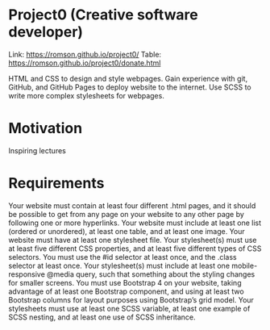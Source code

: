 # Project0 (Creative software developer)
 
 Link: https://romson.github.io/project0/
 Table: https://romson.github.io/project0/donate.html
 
HTML and CSS to design and style webpages. Gain experience with git, GitHub, and GitHub Pages 
to deploy website to the internet. Use SCSS to write more complex stylesheets for webpages.
# Motivation
Inspiring lectures
# Requirements
Your website must contain at least four different .html pages, and it should be possible to get from any page on your website to any other page by following one or more hyperlinks.
Your website must include at least one list (ordered or unordered), at least one table, and at least one image.
Your website must have at least one stylesheet file.
Your stylesheet(s) must use at least five different CSS properties, and at least five different types of CSS selectors. You must use the #id selector at least once, and the .class selector at least once.
Your stylesheet(s) must include at least one mobile-responsive @media query, such that something about the styling changes for smaller screens.
You must use Bootstrap 4 on your website, taking advantage of at least one Bootstrap component, and using at least two Bootstrap columns for layout purposes using Bootstrap’s grid model.
Your stylesheets must use at least one SCSS variable, at least one example of SCSS nesting, and at least one use of SCSS inheritance.
